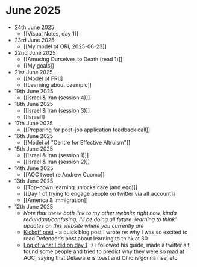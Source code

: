 # June 2025
- 24th June 2025
	- [[Visual Notes, day 1]]
- 23rd June 2025
	- [[My model of ORI, 2025-06-23]]
- 22nd June 2025
	- [[Amusing Ourselves to Death (read 1)]]
	- [[My goals]]
- 21st June 2025
	- [[Model of FRI]]
	- [[Learning about ozempic]]
- 19th June 2025
	- [[Israel & Iran (session 4)]]
- 18th June 2025
	- [[Israel & Iran (session 3)]]
	- [[Israel]]
- 17th June 2025
	- [[Preparing for post-job application feedback call]]
- 16th June 2025
	- [[Model of "Centre for Effective Altruism"]]
- 15th June 2025
	- [[Israel & Iran (session 1)]]
	- [[Israel & Iran (session 2)]]
- 14th June 2025
	- [[AOC tweet re Andrew Cuomo]]
- 13th June 2025
	- [[Top-down learning unlocks care (and ego)]]
	- [[Day 1 of trying to engage people on twitter via alt account]]
	- [[America & Immigration]]
- 12th June 2025
	- *Note that these both link to my other website right now, kinda redundant/confusing, I'll be doing all future 'learning to think' updates on this website where you currently are*
	- [Kickoff post](https://www.alexislearning.me/learning-how-to-think/) - a quick blog post I wrote re: why I was so excited to read Defender's post about learning to think at 30
	- [Log of what I did on day 1](https://www.alexislearning.me/learning/2025-06-11-learning-to-think-day-1/) → I followed his guide, made a twitter alt, found some people and tried to predict why they were so mad at AOC, saying that Delaware is toast and Ohio is gonna rise, etc

